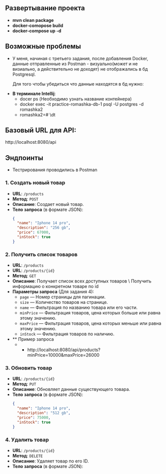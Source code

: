 ## Развертывание проекта
- **mvn clean package**
- **docker-comopose build**
- **docker-compose up -d** 

## Возможные проблемы
* У меня, начиная с третьего задания, после добавления Docker, данные отправленные из Postman - визуально(может и не визиально, а действительно не доходят) не отображались в бд Postgresql.

  Для того чтобы убедиться что данные находятся в бд нужно: 
- **В терминале Intellij**:
  * docer ps (Необходимо узнать название контейнера)
  * docker exec -it practice-romashka-db-1 psql -U postgres -d romashka2
  * romashka2=# \dt

## Базовый URL для API:
http://localhost:8080/api

## Эндпоинты
* Тестрирования проводились в Postman
### 1. Создать новый товар
- **URL**: `/products`
- **Метод**: `POST`
- **Описание**: Создает новый товар.
- **Тело запроса** (в формате JSON):
  ```json
  {
    "name": "Iphone 14 pro",
    "description": "256 gb",
    "price": 67000, 
    "inStock": true
  }
### 2. Получить список товаров
- **URL**: `/products`
- **URL**: `/products/{id}`
- **Метод**: `GET`
- **Описание**: Получает список всех доступных товаров \ Получить информацию о конкретном товаре по id
- **Параметры запроса** (Для задания 4):
  - `page` — Номер страницы для пагинации.
  - `size` — Количество товаров на странице.
  - `name` — Фильтрация по названию товара или его части.
  - `minPrice` — Фильтрация товаров, цена которых больше или равна этому значению.
  - `maxPrice` — Фильтрация товаров, цена которых меньше или равна этому значению.
  - `inStock` — Фильтрация товаров по наличию.
- ** Пример запроса
  - * http://localhost:8080/api/products?minPrice=10000&maxPrice=26000
   
### 3. Обновить товар
- **URL**: `/products/{id}`
- **Метод**: `PUT`
- **Описание**: Обновляет данные существующего товара.
- **Тело запроса** (в формате JSON):
  ```json
  {
    "name": "Iphone 14 pro",
    "description": "512 gb",
    "price": 75000, 
    "inStock": true
  }
### 4. Удалить товар
- **URL**: `/products/{id}`
- **Метод**: `DELETE`
- **Описание**: Удаляет товар по его ID.
- **Тело запроса** (в формате JSON):
  
